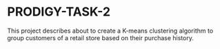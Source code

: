 # PRODIGY-TASK-2
This project describes about to create a K-means clustering algorithm to group customers of a retail store based on their purchase history.
